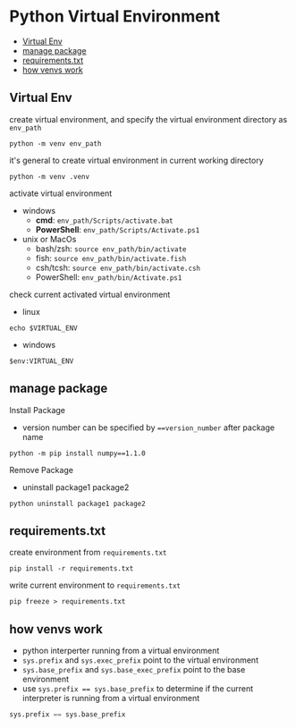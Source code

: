 # Python Virtual Environment

* [Virtual Env](#virtual-env)
* [manage package](#manage-package)
* [requirements.txt](#requirementstxt)
* [how venvs work](#how-venvs-work)

## Virtual Env

create virtual environment, and specify the virtual environment directory as `env_path`

```shell
python -m venv env_path
```

it's general to create virtual environment in current working directory

```shell
python -m venv .venv
```

activate virtual environment

- windows
  - **cmd**: `env_path/Scripts/activate.bat`
  - **PowerShell**: `env_path/Scripts/Activate.ps1`
- unix or MacOs
  - bash/zsh: `source env_path/bin/activate`
  - fish: `source env_path/bin/activate.fish`
  - csh/tcsh: `source env_path/bin/activate.csh`
  - PowerShell: `env_path/bin/Activate.ps1`

check current activated virtual environment

- linux

```shell
echo $VIRTUAL_ENV
```

- windows

```shell
$env:VIRTUAL_ENV
```

## manage package

Install Package

- version number can be specified by `==version_number` after package name

```shell
python -m pip install numpy==1.1.0
```

Remove Package

- uninstall package1 package2

```shell
python uninstall package1 package2
```

## requirements.txt

create environment from `requirements.txt`

```shell
pip install -r requirements.txt
```

write current environment to `requirements.txt`

```shell
pip freeze > requirements.txt
```

## how venvs work

- python interperter running from a virtual environment
- `sys.prefix` and `sys.exec_prefix` point to the virtual environment
- `sys.base_prefix` and `sys.base_exec_prefix` point to the base environment
- use `sys.prefix == sys.base_prefix` to determine if the current interpreter is running from a virtual environment

```py
sys.prefix == sys.base_prefix
```